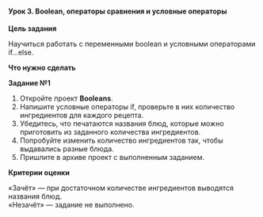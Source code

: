 #### Урок 3. Boolean, операторы сравнения и условные операторы

**Цель задания**

Научиться работать с переменными boolean и условными операторами if...else.

**Что нужно сделать**

**Задание №1**

1. Откройте проект **Booleans**.
2. Напишите условные операторы if, проверьте в них количество ингредиентов для каждого рецепта.
3. Убедитесь, что печатаются названия блюд, которые можно приготовить из заданного количества ингредиентов.
4. Попробуйте изменить количество ингредиентов так, чтобы выдавались разные блюда.
5. Пришлите в архиве проект с выполненным заданием.

**Критерии оценки**

«Зачёт» — при достаточном количестве ингредиентов выводятся названия блюд.  
«Незачёт» — задание не выполнено.  
